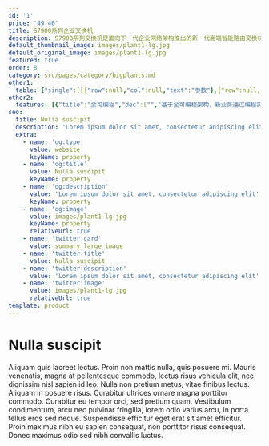 ```yaml
---
id: '1'
price: '49.40'
title: S7900系列企业交换机
description: S7900系列交换机是面向下一代企业网络架构推出的新一代高端智能路由交换机。该产品基于在提供稳定、可靠、安全的高性能L2~L4层交换服务基础上，进一步提供MPLS VPN、业务流分析、完善的QoS策略、可控组播、资源负载均衡、一体化安全等智能业务，同时具备超强扩展性和可靠性。
default_thumbnail_image: images/plant1-lg.jpg
default_original_image: images/plant1-lg.jpg
featured: true
order: 8
category: src/pages/category/bigplants.md
other1: 
  table: {"single":[[{"row":null,"col":null,"text":"参数"},{"row":null,"col":null,"text":"S7905"},{"row":null,"col":null,"text":"S7908"}],[{"row":null,"col":null,"text":"交换容量"},{"row":null,"col":null,"text":"19.2/48Tbps"},{"row":null,"col":null,"text":"19.84/86.4Tbps"}],[{"row":null,"col":null,"text":"包转发率"},{"row":null,"col":null,"text":"1440/16560Mpps"},{"row":null,"col":null,"text":"2880/26400Mpps"}],[{"row":null,"col":null,"text":"业务槽位"},{"row":null,"col":null,"text":"3"},{"row":null,"col":null,"text":"6"}],[{"row":null,"col":null,"text":"冗余设计"},{"row":null,"col":"2","text":"主控、电源、监控板、风扇框（前后及左后风道）"}],[{"row":null,"col":null,"text":"无线管理"},{"row":null,"col":"2","text":"支持随板AC，有线无线深度融合\n支持AP接入控制、AP域管理和AP配置模板管理\n支持射频模板管理、统一静态配置和集中动态管理\n支持WLAN基本业务、QoS、安全和用户管理"}],[{"row":null,"col":null,"text":"用户管理"},{"row":null,"col":"2","text":"支持有线无线统一用户管理\n支持802.1X、MAC、Portal认证方式\n支持基于流量、时长和DAA（按照目的地址）计费方式\n支持分组分域分时授权方式"}],[{"row":null,"col":null,"text":"iPCA质量感知"},{"row":null,"col":"2","text":"支持直接对业务报文标记以获得丢包数量和丢包率统计数据，实时统计，零开销\n支持二三层网络网络级和设备级丢包数量和丢包率统计"}],[{"row":null,"col":null,"text":"SVF2.0简化运维"},{"row":null,"col":"2","text":"支持将256个Client节点（接入交换机）、最大支持4K个AP虚拟为一台设备管理\n支持2层AS架构\n支持与第三方厂商混合组网管理"}],[{"row":null,"col":null,"text":"路由特性"},{"row":null,"col":"2","text":"支持IPV4静态路由、RIP、OSPF、IS-IS、BGP4等\n支持IPv6静态路由、RIPng、OSPFv3、IS-ISv6、BGP4+\n支持IPv4/IPv6等价路由、策略路由、路由策略\n支持IPv4和IPv6双协议栈\n支持IPv4向IPv6的过渡技术，包括：IPv6手工隧道、6to4隧道、ISATAP隧道、GRE隧道"}],[{"row":null,"col":null,"text":"互通性"},{"row":null,"col":"2","text":"VBST基于VLAN生成树协议（和PVST/PVST+/RPVST互通）\nLNP链路类型协商协议（和DTP相似功能）\nVCMP VLAN集中管理协议（和VTP相似功能）\n\n详细的互联互通认证与报告，请访问这里 。"}]]}
other2:
  features: [{"title":"全可编程","dec":["","基于全可编程架构，新业务通过编程实现，快速灵活，6个月即可上线",""]},{"title":"有线无线融合","dec":["","支持随板AC，最大可管理4K AP；整机无线转发性能可达T-bit级。支持SVF超级虚拟交换网， 将“核心/汇聚+接入交换机+AP”网络架构虚拟化为一台设备进行管理，极简网络运维",""]},{"title":"SVF极简网络运维","dec":["","SVF（超级虚拟交换网）将园区“核心/汇聚+接入交换机+AP”的网络架构，虚拟化为一台网元，并可作为parent角色，对整网进行网络管理，极简网络运维",""]}]
seo:
  title: Nulla suscipit
  description: 'Lorem ipsum dolor sit amet, consectetur adipiscing elit'
  extra:
    - name: 'og:type'
      value: website
      keyName: property
    - name: 'og:title'
      value: Nulla suscipit
      keyName: property
    - name: 'og:description'
      value: 'Lorem ipsum dolor sit amet, consectetur adipiscing elit'
      keyName: property
    - name: 'og:image'
      value: images/plant1-lg.jpg
      keyName: property
      relativeUrl: true
    - name: 'twitter:card'
      value: summary_large_image
    - name: 'twitter:title'
      value: Nulla suscipit
    - name: 'twitter:description'
      value: 'Lorem ipsum dolor sit amet, consectetur adipiscing elit'
    - name: 'twitter:image'
      value: images/plant1-lg.jpg
      relativeUrl: true
template: product
---
```


# Nulla suscipit

Aliquam quis laoreet lectus. Proin non mattis nulla, quis posuere mi. Mauris venenatis, magna at pellentesque commodo, lectus risus vehicula elit, nec dignissim nisl sapien id leo. Nulla non pretium metus, vitae finibus lectus. Aliquam in posuere risus. Curabitur ultrices ornare magna porttitor commodo. Curabitur eu tempor orci, sed pretium quam. Vestibulum condimentum, arcu nec pulvinar fringilla, lorem odio varius arcu, in porta tellus eros sed neque. Suspendisse efficitur eget erat sit amet efficitur. Proin maximus nibh eu sapien consequat, non porttitor risus consequat. Donec maximus odio sed nibh convallis luctus.
